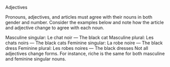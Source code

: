 Adjectives

Pronouns, adjectives, and articles must agree with their nouns in both gender and number. Consider the examples below and note how the article and adjective change to agree with each noun.

Masculine singular: Le chat noir — The black cat
Masculine plural: Les chats noirs — The black cats
Feminine singular: La robe noire — The black dress
Feminine plural: Les robes noires — The black dresses
Not all adjectives change forms. For instance, riche is the same for both masculine and feminine singular nouns.